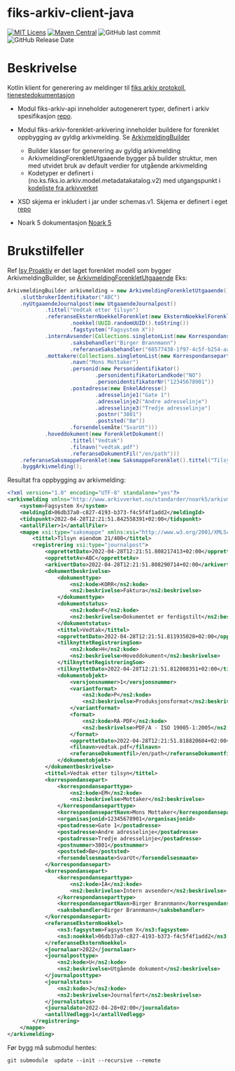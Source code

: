 # fiks-arkiv-client-java
[![MIT Licens](https://img.shields.io/badge/license-MIT-blue.svg)](https://github.com/ks-no/fiks-arkiv-client-java/blob/master/LICENSE)
[![Maven Central](https://img.shields.io/maven-central/v/no.ks.fiks/fiks-arkiv-api.svg)](https://search.maven.org/search?q=g:no.ks.fiks%20a:fiks-arkiv-api)
![GitHub last commit](https://img.shields.io/github/last-commit/ks-no/fiks-arkiv-client-java.svg)
![GitHub Release Date](https://img.shields.io/github/release-date/ks-no/fiks-arkiv-client-java.svg)

# Beskrivelse
Kotlin klient for generering av meldinger til [fiks arkiv protokoll](https://www.ks.no/fagomrader/digitalisering/felleslosninger/verktoykasse-plan--og-byggesak/verktoy/sammenhengende-tjenester---integrasjoner/fiks-arkiv/), 
[tjenestedokumentasjon](https://ks-no.github.io/fiks-plattform/tjenester/fiksio/arkiv/)

* Modul fiks-arkiv-api inneholder autogenerert typer, definert i arkiv spesifikasjon [repo](https://github.com/ks-no/fiks-arkiv-specification).
* Modul fiks-arkiv-forenklet-arkivering inneholder buildere for forenklet oppbygging av gyldig arkivmelding. Se [ArkivmeldingBuilder](https://github.com/ks-no/fiks-arkiv-client-java/blob/main/fiks-arkiv-forenklet-arkivering/src/main/kotlin/no/ks/fiks/io/arkiv/model/arkivmelding/ArkivmeldingBuilder.kt)
  * Builder klasser for generering av gyldig arkivmelding
  * ArkivmeldingForenkletUtgaaende bygger på builder struktur, men med utvidet bruk av default verdier for utgående arkivmelding
  * Kodetyper er definert i (no.ks.fiks.io.arkiv.model.metadatakatalog.v2) med utgangspunkt i [kodeliste fra arkivverket](http://arkivverket.metakat.no/Diagram/Index/EAID_CC654F7F_60CA_4240_A003_B6557201F2BC)
  
* XSD skjema er inkludert i jar under schemas.v1. Skjema er definert i eget [repo](https://github.com/ks-no/fiks-arkiv-specification)
* Noark 5 dokumentasjon [Noark 5](https://www.arkivverket.no/forvaltning-og-utvikling/noark-standarden/noark-5/noark5-standarden)

# Brukstilfeller
Ref [Isy Proaktiv](https://github.com/ks-no/fiks-arkiv/wiki/Brukstilfeller#4-isy-proaktiv) er det laget forenklet modell som bygger ArkivmeldingBuilder, se [ArkivmeldingForenkletUtgaaende](https://github.com/ks-no/fiks-arkiv-client-java/blob/main/fiks-arkiv-forenklet-arkivering/src/main/kotlin/no/ks/fiks/io/arkiv/model/forenklet/ArkivmeldingForenkletUtgaaende.kt)
Eks:
```java
ArkivmeldingBuilder arkivmelding = new ArkivmeldingForenkletUtgaaende()
    .sluttbrukerIdentifikator("ABC")
    .nyUtgaaendeJournalpost(new UtgaaendeJournalpost()
            .tittel("Vedtak etter tilsyn")
            .referanseEksternNoekkelForenklet(new EksternNoekkelForenklet()
                    .noekkel(UUID.randomUUID().toString())
                    .fagstystem("Fagsystem X"))
            .internAvsender(Collections.singletonList(new KorrespondansepartIntern()
                    .saksbehandler("Birger Brannmann")
                    .referanseSaksbehandler("60577438-1f97-4c5f-b254-aa758c8786c4")))
            .mottakere(Collections.singletonList(new KorrespondansepartForenklet()
                    .navn("Mons Mottaker")
                    .personid(new Personidentifikator()
                            .personidentifikatorLandkode("NO")
                            .personidentifikatorNr("12345678901"))
                    .postadresse(new EnkelAdresse()
                            .adresselinje1("Gate 1")
                            .adresselinje2("Andre adresselinje")
                            .adresselinje3("Tredje adresselinje")
                            .postnr("3801")
                            .poststed("Bø"))
                    .forsendelsemåte("SvarUt")))
            .hoveddokument(new ForenkletDokument()
                    .tittel("Vedtak")
                    .filnavn("vedtak.pdf")
                    .referanseDokumentFil("/en/path")))
    .referanseSaksmappeForenklet(new SaksmappeForenklet().tittel("Tilsyn eiendom 21/400"))
    .byggArkivmelding();
```
Resultat fra oppbygging av arkivmelding:
```xml
<?xml version="1.0" encoding="UTF-8" standalone="yes"?>
<arkivmelding xmlns="http://www.arkivverket.no/standarder/noark5/arkivmelding/v2" xmlns:ns2="http://www.arkivverket.no/standarder/noark5/metadatakatalog/v2" xmlns:ns3="http://www.arkivverket.no/standarder/noark5/arkivstruktur">
    <system>Fagsystem X</system>
    <meldingId>06db37a0-c827-4193-b373-f4c5f4f1add2</meldingId>
    <tidspunkt>2022-04-28T12:21:51.842558391+02:00</tidspunkt>
    <antallFiler>1</antallFiler>
    <mappe xsi:type="saksmappe" xmlns:xsi="http://www.w3.org/2001/XMLSchema-instance">
        <tittel>Tilsyn eiendom 21/400</tittel>
        <registrering xsi:type="journalpost">
            <opprettetDato>2022-04-28T12:21:51.808217413+02:00</opprettetDato>
            <opprettetAv>ABC</opprettetAv>
            <arkivertDato>2022-04-28T12:21:51.808290714+02:00</arkivertDato>
            <dokumentbeskrivelse>
                <dokumenttype>
                    <ns2:kode>KORR</ns2:kode>
                    <ns2:beskrivelse>Faktura</ns2:beskrivelse>
                </dokumenttype>
                <dokumentstatus>
                    <ns2:kode>F</ns2:kode>
                    <ns2:beskrivelse>Dokumentet er ferdigstilt</ns2:beskrivelse>
                </dokumentstatus>
                <tittel>Vedtak</tittel>
                <opprettetDato>2022-04-28T12:21:51.811935028+02:00</opprettetDato>
                <tilknyttetRegistreringSom>
                    <ns2:kode>H</ns2:kode>
                    <ns2:beskrivelse>Hoveddokument</ns2:beskrivelse>
                </tilknyttetRegistreringSom>
                <tilknyttetDato>2022-04-28T12:21:51.812008351+02:00</tilknyttetDato>
                <dokumentobjekt>
                    <versjonsnummer>1</versjonsnummer>
                    <variantformat>
                        <ns2:kode>P</ns2:kode>
                        <ns2:beskrivelse>Produksjonsformat</ns2:beskrivelse>
                    </variantformat>
                    <format>
                        <ns2:kode>RA-PDF</ns2:kode>
                        <ns2:beskrivelse>PDF/A - ISO 19005-1:2005</ns2:beskrivelse>
                    </format>
                    <opprettetDato>2022-04-28T12:21:51.818820604+02:00</opprettetDato>
                    <filnavn>vedtak.pdf</filnavn>
                    <referanseDokumentfil>/en/path</referanseDokumentfil>
                </dokumentobjekt>
            </dokumentbeskrivelse>
            <tittel>Vedtak etter tilsyn</tittel>
            <korrespondansepart>
                <korrespondanseparttype>
                    <ns2:kode>EM</ns2:kode>
                    <ns2:beskrivelse>Mottaker</ns2:beskrivelse>
                </korrespondanseparttype>
                <korrespondansepartNavn>Mons Mottaker</korrespondansepartNavn>
                <organisasjonid>12345678901</organisasjonid>
                <postadresse>Gate 1</postadresse>
                <postadresse>Andre adresselinje</postadresse>
                <postadresse>Tredje adresselinje</postadresse>
                <postnummer>3801</postnummer>
                <poststed>Bø</poststed>
                <forsendelsesmaate>SvarUt</forsendelsesmaate>
            </korrespondansepart>
            <korrespondansepart>
                <korrespondanseparttype>
                    <ns2:kode>IA</ns2:kode>
                    <ns2:beskrivelse>Intern avsender</ns2:beskrivelse>
                </korrespondanseparttype>
                <korrespondansepartNavn>Birger Brannmann</korrespondansepartNavn>
                <saksbehandler>Birger Brannmann</saksbehandler>
            </korrespondansepart>
            <referanseEksternNoekkel>
                <ns3:fagsystem>Fagsystem X</ns3:fagsystem>
                <ns3:noekkel>06db37a0-c827-4193-b373-f4c5f4f1add2</ns3:noekkel>
            </referanseEksternNoekkel>
            <journalaar>2022</journalaar>
            <journalposttype>
                <ns2:kode>U</ns2:kode>
                <ns2:beskrivelse>Utgående dokument</ns2:beskrivelse>
            </journalposttype>
            <journalstatus>
                <ns2:kode>J</ns2:kode>
                <ns2:beskrivelse>Journalført</ns2:beskrivelse>
            </journalstatus>
            <journaldato>2022-04-28+02:00</journaldato>
            <antallVedlegg>1</antallVedlegg>
        </registrering>
    </mappe>
</arkivmelding>

```







Før bygg må submodul hentes:
```shell
git submodule  update --init --recursive --remote
```
